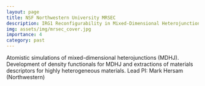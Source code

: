 ```yaml
---
layout: page
title: NSF Northwestern University MRSEC
description: IRG1 ​Reconfigurability in Mixed-Dimensional Heterojunctions 2015 -- 2023
img: assets/img/mrsec_cover.jpg
importance: 4
category: past
---
```


Atomistic simulations of mixed-dimensional heterojunctions (MDHJ). Development of density functionals for MDHJ and extractions of materials descriptors for highly heterogeneous materials.
Lead PI: Mark Hersam (Northwestern) 
